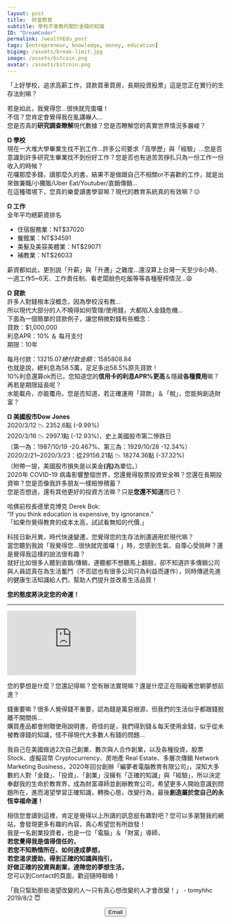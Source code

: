 ```yaml
---
layout: post
title:  財富教育
subtitle: 學校不會教的關於金錢的知識
ID: "DreamCoder"
permalink: /wealthEdu_post
tags: [entrepreneur, knowledge, money, education]
bigimg: /assets/break-limit.jpg
image: /assets/bitcoin.png
avatar: /assets/bitcoin.png
---
```


「上好學校，追求高薪工作，貸款買車買房，長期投資股票」這是您正在實行的生存法則嘛？

若是如此，我覺得您...很快就完蛋囉！  
不信？您肯定會覺得我在亂講嚇人...  
您是否真的<b>研究調查瞭解</b>現代數據？您是否瞭解您的真實世界情況多嚴峻？

<b>Ω 學校</b>  
現在一大堆大學畢業生找不到工作...許多公司要求「高學歷」與「經驗」...您是否意識到許多研究生畢業找不到份好工作？您是否也有過苦苦掙扎只為一份工作一份收入的時候？  
花囉那麼多錢，讀那麼久的書，結果不是做跟自己不相關or不喜歡的工作，就是出來做兼職/小攤販/Uber Eat/Youtuber/直銷傳銷...  
在這種環境下，您真的樂愛讀書學習嘛？現代的教育系統真的有效嘛？:expressionless:

<b>Ω 工作</b>  
全年平均總薪資排名
- 住宿服務業：NT$37020  
- 餐館業：NT$34591  
- 美髮及美容美體業：NT$29071  
- 補教業：NT$26033

薪資都如此，更別說「升薪」與「升遷」之難度...還沒算上台灣一天至少8小時、一週工作5~6天、工作責任制、看老闆臉色吃飯等等各種壓榨情況...:weary:

<b>Ω 貸款</b>  
許多人對錢根本沒概念，因為學校沒有教...  
所以現代大部分的人不曉得如何管理/使用錢，大都陷入金錢危機...  
下面為一個簡單的貸款例子，讓您稍微對錢有些概念：  
貸款：$1,000,000  
利息APR：10% ＆ 每月支付  
期限：10年  

每月付款：$13215.07  
總付款金額：$1585808.84  
也就是說，總利息為58.5萬，足足多出58.5%原先貸款！  
10%利息還算ok而已，您知道您的<b>信用卡的利息APR%更高</b>＆隱藏<b>各種費用</b>嘛？再若是期限延長呢？  
水能載舟，亦能覆舟。您是否知道，若正確運用「貸款」＆「稅」，您能夠創造財富？

<b>Ω 美國股市Dow Jones</b>  
2020/3/12 :chart_with_downwards_trend: 2352.6點 (-9.99%)  
2020/3/16 :chart_with_downwards_trend: 2997.1點 (-12.93%)，史上美國股市第二慘跌日  
（第一為：1987/10/19 -20.467%、第三為：1929/10/28 -12.34%）  
2020/2/21~2020/3/23：從29156.21點 :chart_with_downwards_trend: 18274.36點 (-37.32%)  
（附帶一提，美國股市損失是以美金<b>(兆)</b>為單位。）  
2020年 COVID-19 病毒影響整個世界，您還覺得股票投資安全嘛？您還在長期投資嘛？您是否像我許多朋友一樣賠慘積蓄？  
您是否想過，還有其他更好的投資方法嘛？只是<b>您還不知道</b>而已？

哈佛前校長德里克博克 Derek Bok:  
“If you think education is expensive, try ignorance.”  
「如果你覺得教育的成本太高，試試看無知的代價.」

科技日新月異，時代快速變遷，您覺得您的生存法則還適用於現代嘛？  
當您聽到我說「我覺得您...很快就完蛋囉！」時，您感到生氣、自尊心受挑畔？還是覺得我這樣的說法很有趣？  
就好比如很多人聽到直銷/傳銷，連聽都不想聽馬上翻臉，卻不知道許多傳銷公司與人員認真在為生活奮鬥（不否認也有很多公司只為利益而運作），同時傳遞先進的健康生活知識給人們，幫助人們提升並改善生活品質！

<b>您的態度將決定您的命運！</b>

---

<div class="embed-video">
<iframe src="https://www.youtube.com/embed/fMbQUhawOGg" frameborder="0" allow="accelerometer; autoplay; encrypted-media; gyroscope; picture-in-picture" allowfullscreen></iframe>
</div>

您的夢想是什麼？您還記得嘛？您有辦法實現嘛？還是什麼正在阻礙著您朝夢想前進？

錢重要嘛？很多人覺得錢不重要，認為錢是萬惡根源，但我們的生活似乎都跟錢脫離不開關係...  
購買產品都會附贈使用說明書，奇怪的是，我們得到錢＆每天使用金錢，似乎從未被教導錢的知識，怪不得現代大多數人有錢的問題...

我自己在美國做過2次自己創業、數次與人合作創業，以及各種投資，股票 Stock、虛擬貨幣 Cryptocurrency、房地產 Real Estate、多層次傳銷 Network Marketing Business，2020年回台創辦「編夢者電腦教育有限公司」，深知大多數的人對「金錢」、「投資」、「創業」沒擁有「正確的知識」與「經驗」，所以決定奉獻我的生命於教育界，成為財富導師並創辦教育公司，希望更多人開始意識到問題所在，進而渴望學習正確知識，轉換心態，改變行為，最後<b>創造屬於您自己的永恆幸福命運！</b>

相信您會讀到這裡，肯定是覺得以上所讀的訊息挺有趣對吧？您可以多瀏覽我的網站，會發現更多有趣的內容，真心希望您有所啟發！  
我是一名創業投資者，也是一位「電腦」＆「財富」導師，  
<b>若您覺得我是值得信任的，  
若您不知熱情所在、如何達成夢想，  
若您渴求援助，得到正確的知識與指引，  
好做正確的投資與創業，達陣您的夢想生活，</b>  
您可以到Contact的頁面，歡迎隨時聯絡！  

「我只幫助那些渴望改變的人～只有真心想改變的人才會改變！」 - tomyhhc 2019/8/2 :innocent:

<!--Button-->
<div style="margin: auto; width: 100%; text-align: center;">
<button  onclick="location.href='mailto:tomy830710@gmail.com';" class="button">Email</button>
</div>
